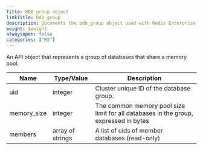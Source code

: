 ```yaml
---
Title: BDB group object
linkTitle: bdb_group
description: Documents the bdb_group object used with Redis Enterprise Software REST API calls.
weight: $weight
alwaysopen: false
categories: ["RS"]
---
```


An API object that represents a group of databases that share a memory
pool.

| Name | Type/Value | Description |
|------|------------|-------------|
| uid          | integer          | Cluster unique ID of the database group. |
| memory_size  | integer          | The common memory pool size limit for all databases in the group, expressed in bytes |
| members      | array of strings  | A list of uids of member databases (read-only) |
